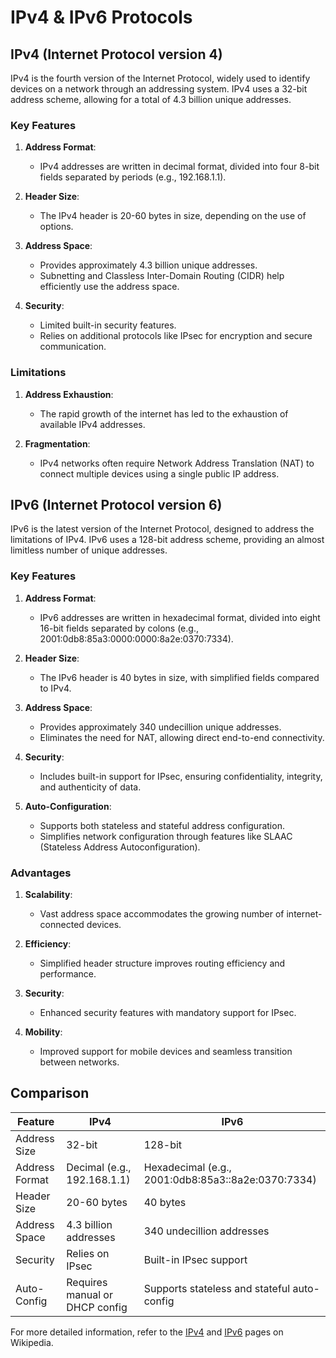 # IPv4 & IPv6 Protocols

## IPv4 (Internet Protocol version 4)

IPv4 is the fourth version of the Internet Protocol, widely used to identify devices on a network through an addressing system. IPv4 uses a 32-bit address scheme, allowing for a total of 4.3 billion unique addresses.

### Key Features

1. **Address Format**:
   - IPv4 addresses are written in decimal format, divided into four 8-bit fields separated by periods (e.g., 192.168.1.1).

2. **Header Size**:
   - The IPv4 header is 20-60 bytes in size, depending on the use of options.

3. **Address Space**:
   - Provides approximately 4.3 billion unique addresses.
   - Subnetting and Classless Inter-Domain Routing (CIDR) help efficiently use the address space.

4. **Security**:
   - Limited built-in security features.
   - Relies on additional protocols like IPsec for encryption and secure communication.

### Limitations

1. **Address Exhaustion**:
   - The rapid growth of the internet has led to the exhaustion of available IPv4 addresses.

2. **Fragmentation**:
   - IPv4 networks often require Network Address Translation (NAT) to connect multiple devices using a single public IP address.

## IPv6 (Internet Protocol version 6)

IPv6 is the latest version of the Internet Protocol, designed to address the limitations of IPv4. IPv6 uses a 128-bit address scheme, providing an almost limitless number of unique addresses.

### Key Features

1. **Address Format**:
   - IPv6 addresses are written in hexadecimal format, divided into eight 16-bit fields separated by colons (e.g., 2001:0db8:85a3:0000:0000:8a2e:0370:7334).

2. **Header Size**:
   - The IPv6 header is 40 bytes in size, with simplified fields compared to IPv4.

3. **Address Space**:
   - Provides approximately 340 undecillion unique addresses.
   - Eliminates the need for NAT, allowing direct end-to-end connectivity.

4. **Security**:
   - Includes built-in support for IPsec, ensuring confidentiality, integrity, and authenticity of data.

5. **Auto-Configuration**:
   - Supports both stateless and stateful address configuration.
   - Simplifies network configuration through features like SLAAC (Stateless Address Autoconfiguration).

### Advantages

1. **Scalability**:
   - Vast address space accommodates the growing number of internet-connected devices.

2. **Efficiency**:
   - Simplified header structure improves routing efficiency and performance.

3. **Security**:
   - Enhanced security features with mandatory support for IPsec.

4. **Mobility**:
   - Improved support for mobile devices and seamless transition between networks.

## Comparison

| Feature       | IPv4                           | IPv6                           |
|---------------|--------------------------------|--------------------------------|
| Address Size  | 32-bit                         | 128-bit                        |
| Address Format| Decimal (e.g., 192.168.1.1)    | Hexadecimal (e.g., 2001:0db8:85a3::8a2e:0370:7334) |
| Header Size   | 20-60 bytes                    | 40 bytes                       |
| Address Space | 4.3 billion addresses          | 340 undecillion addresses      |
| Security      | Relies on IPsec                | Built-in IPsec support         |
| Auto-Config   | Requires manual or DHCP config | Supports stateless and stateful auto-config |

For more detailed information, refer to the [IPv4](https://en.wikipedia.org/wiki/IPv4) and [IPv6](https://en.wikipedia.org/wiki/IPv6) pages on Wikipedia.
